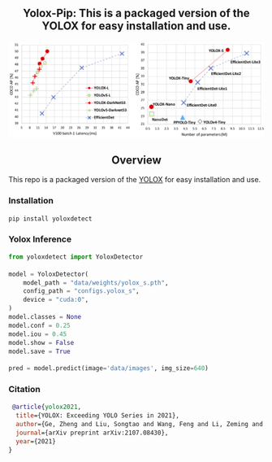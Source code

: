 <div align="center">
<h2>
  Yolox-Pip: This is a packaged version of the YOLOX for easy installation and use.
</h2>
<h4>
    <img width="800" alt="teaser" src="doc/fig.png">
</h4>
</div>

## <div align="center">Overview</div>

This repo is a packaged version of the [YOLOX](https://github.com/Megvii-BaseDetection/YOLOX) for easy installation and use.
### Installation
```
pip install yoloxdetect
```

### Yolox Inference
```python
from yoloxdetect import YoloxDetector

model = YoloxDetector(
    model_path = "data/weights/yolox_s.pth",
    config_path = "configs.yolox_s",
    device = "cuda:0",
)
model.classes = None
model.conf = 0.25
model.iou = 0.45
model.show = False
model.save = True

pred = model.predict(image='data/images', img_size=640)
```
### Citation
```bibtex
 @article{yolox2021,
  title={YOLOX: Exceeding YOLO Series in 2021},
  author={Ge, Zheng and Liu, Songtao and Wang, Feng and Li, Zeming and Sun, Jian},
  journal={arXiv preprint arXiv:2107.08430},
  year={2021}
}
```